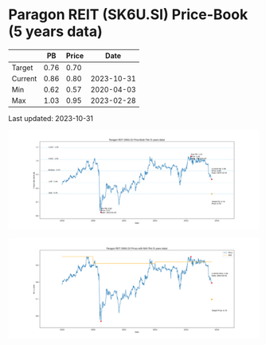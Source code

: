 # Paragon REIT (SK6U.SI) Price-Book (5 years data)

|     | PB   | Price | Date       |
|-----|------|-------|------------|
| Target | 0.76 | 0.70  |  |
| Current | 0.86 | 0.80  | 2023-10-31 |
| Min | 0.62 | 0.57  | 2020-04-03 |
| Max | 1.03 | 0.95  | 2023-02-28 |

Last updated: 2023-10-31

![Plot of Price-Book ratio for Paragon REIT (SK6U.SI)](SK6U_pb_5.png)

![Plot of Price with NAV for Paragon REIT (SK6U.SI)](SK6U_price_nav_5.png)
